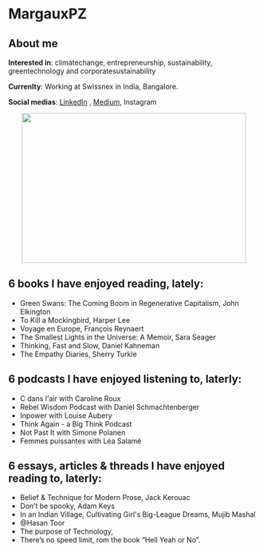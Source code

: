 # MargauxPZ 

## About me
__Interested in__: climatechange, entrepreneurship, sustainability, greentechnology and corporatesustainability

__Currenlty__: Working at Swissnex in India, Bangalore. 

__Social medias__: [LinkedIn](https://www.linkedin.com/in/margaux-plater-zyberk-68985922a/)
, [Medium](https://medium.com/@margauxplaterzyberk/about), Instagram 

<div style="text-align: center;">
  <img src="https://github.com/MargauxPZ/MargauxPZ.github.io/assets/134673878/2e1ce4e3-1f62-4b23-a6a8-6c5ed9d3490c" width="450" height="300">
</div>



## 6 books I have enjoyed reading, lately:
- Green Swans: The Coming Boom in Regenerative Capitalism, John Elkington 
- To Kill a Mockingbird, Harper Lee
- Voyage en Europe, François Reynaert
- The Smallest Lights in the Universe: A Memoir, Sara Seager
- Thinking, Fast and Slow, Daniel Kahneman
- The Empathy Diaries, Sherry Turkle


## 6 podcasts I have enjoyed listening to, laterly:
- C dans l'air with Caroline Roux
- Rebel Wisdom Podcast with Daniel Schmachtenberger
- Inpower with Louise Aubery
- Think Again - a Big Think Podcast
- Not Past It with Simone Polanen
- Femmes puissantes with Léa Salamé

## 6 essays, articles & threads I have enjoyed reading to, laterly:
- Belief & Technique for Modern Prose, Jack Kerouac
- Don’t be spooky, Adam Keys
- In an Indian Village, Cultivating Girl's Big-League Dreams, Mujib Mashal
- @Hasan Toor 
- The purpose of Technology,
- There’s no speed limit, rom the book “Hell Yeah or No”.
